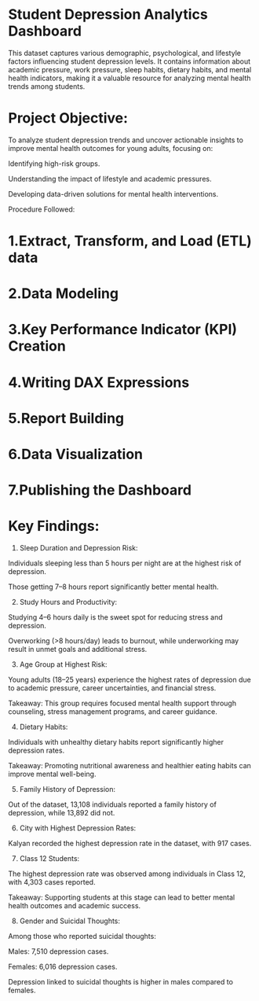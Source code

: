 # Student Depression Analytics Dashboard
This dataset captures various demographic, psychological, and lifestyle factors influencing student depression levels. It contains information about academic pressure, work pressure, sleep habits, dietary habits, and mental health indicators, making it a valuable resource for analyzing mental health trends among students.


# Project Objective:

To analyze student depression trends and uncover actionable insights to improve mental health outcomes for young adults, focusing on:

Identifying high-risk groups.

Understanding the impact of lifestyle and academic pressures.

Developing data-driven solutions for mental health interventions.

Procedure Followed:

# 1.Extract, Transform, and Load (ETL) data

# 2.Data Modeling

# 3.Key Performance Indicator (KPI) Creation

# 4.Writing DAX Expressions

# 5.Report Building

# 6.Data Visualization

# 7.Publishing the Dashboard

# Key Findings:

1. Sleep Duration and Depression Risk:

Individuals sleeping less than 5 hours per night are at the highest risk of depression.

Those getting 7–8 hours report significantly better mental health.

2. Study Hours and Productivity:

Studying 4–6 hours daily is the sweet spot for reducing stress and depression.

Overworking (>8 hours/day) leads to burnout, while underworking may result in unmet goals and additional stress.

3. Age Group at Highest Risk:

Young adults (18–25 years) experience the highest rates of depression due to academic pressure, career uncertainties, and financial stress.

Takeaway: This group requires focused mental health support through counseling, stress management programs, and career guidance.

4. Dietary Habits:

Individuals with unhealthy dietary habits report significantly higher depression rates.

Takeaway: Promoting nutritional awareness and healthier eating habits can improve mental well-being.

5. Family History of Depression:

Out of the dataset, 13,108 individuals reported a family history of depression, while 13,892 did not.

6. City with Highest Depression Rates:

Kalyan recorded the highest depression rate in the dataset, with 917 cases.

7. Class 12 Students:

The highest depression rate was observed among individuals in Class 12, with 4,303 cases reported.

Takeaway: Supporting students at this stage can lead to better mental health outcomes and academic success.

8. Gender and Suicidal Thoughts:

Among those who reported suicidal thoughts:

Males: 7,510 depression cases.

Females: 6,016 depression cases.

Depression linked to suicidal thoughts is higher in males compared to females.
